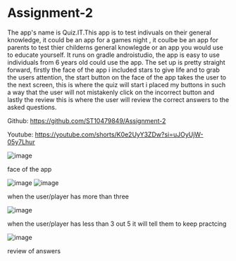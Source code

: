 # Assignment-2


The app's name is Quiz.IT.This app is to test indivuals on their general knowledge, it could be an app for a games night , it coulbe be an app for parents to test thier childerns general knowlegde or an app you would use to educate yourself. It runs on gradle androistudio, the app is easy to use individuals from 6 years old could use the app. The set up is pretty straight forward, firstly the face of the app i included stars to give life and to grab the users attention, the start button on the face of the app takes the user to the next screen, this is where the quiz will start i placed my buttons in such a way that the user will not mistakenly click on the incorrect button and lastly the review this is where the user will review the correct answers to the asked questions.


Github: https://github.com/ST10479849/Assignment-2


Youtube: https://youtube.com/shorts/K0e2UyY3ZDw?si=uJOyUjW-05y7Lhur

![image](https://github.com/user-attachments/assets/dbdf4779-694f-4138-a3dc-3bdc25f818c3) 

face of the app

![image](https://github.com/user-attachments/assets/66f3d9b1-9ac2-4059-98d3-1aa84ca6ff2d) 
![image](https://github.com/user-attachments/assets/d6a86e44-79b3-4037-8232-5a825d09001c) 

when the user/player has more than three 

![image](https://github.com/user-attachments/assets/91e97bec-8a0b-4081-9749-82eed236b637) 

when the user/player has less than 3 out 5 it will tell them to keep practcing 

![image](https://github.com/user-attachments/assets/631af29b-da7d-4fee-8809-29ae9a934769) 

review of answers
